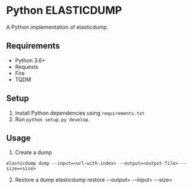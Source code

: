 # Python ELASTICDUMP
A Python implementation of elasticdump. 

## Requirements
- Python 3.6+
- Requests
- Fire
- TQDM

## Setup
1. Install Python dependencies using `requirements.txt`
2. Run `python setup.py develop`.

## Usage
1. Create a dump
```
elasticdump dump --input=<url-with-index> --output=<output-file> --size=<size>
```
2. Restore a dump
elasticdump restore --output=<url-with-index> --input=<output-file> --size=<size>